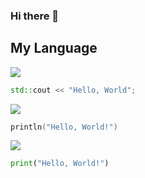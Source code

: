 ### Hi there 👋

## My Language
<img src="https://img.shields.io/badge/C++-00599C?style=for-the-badge&logo=cplusplus&logoColor=white"/></a>
```c++
std::cout << "Hello, World";
```
<img src="https://img.shields.io/badge/Kotlin-7F52FF?style=for-the-badge&logo=kotlin&logoColor=white"/></a>
```kt
println("Hello, World!")
```
<img src="https://img.shields.io/badge/Python-3776AB?style=for-the-badge&logo=python&logoColor=white"/></a>
```py
print("Hello, World!")
```
